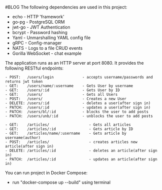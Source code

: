 #BLOG
The following dependencies are used in this project:

- echo   - HTTP 'framework'
- go-pg  - PostgreSQL ORM
- jwt-go - JWT Authentication
- bcrypt - Password hashing
- Yaml   - Unmarshalling YAML config file
- gRPC   - Config-manager
- NATS   - Logs to a file CRUD events
- Gorilla WebSocket - chat example

The application runs as an HTTP server at port 8080. It provides the following RESTful endpoints:

    - POST:   /users/login             - accepts username/passwords and returns jwt token
    - GET:    /users/name/:username    - Gets User by username
    - GET:    /users/:id               - Gets User by ID
    - GET:    /users/                  - Gets all Users
    - POST:   /users/                  - Creates a new User
    - DELETE: /users/:id               - deletes a user(after sign in)
    - PATCH:  /users/:id               - updates a user(after sign in)
    - PATCH:  /users/bl/:id            - blocks the user to add posts
    - PATCH:  /users/unb/:id           - unblocks the user to add posts  
    
    - GET:    /articles/                  - Gets all articles
    - GET:    /articles/:id               - Gets article by ID
    - GET:    /articles/name/:username    - Gets article by username(author)
    - POST:   /articles/                  - creates articles new article(after sign in)
    - DELETE: /articles/:id               - deletes an article(after sign in)
    - PATCH:  /articles/:id               - updates an article(after sign in)

You can run project in Docker Compose: 
 * run "docker-compose up --build" using terminal